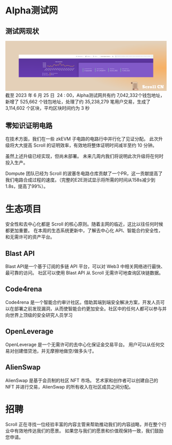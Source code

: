 
# Alpha测试网

## 测试网现状
![](img/21-0.png)
截至 2023 年 6 月 25 日  24 : 00，Alpha测试网共有约 7,042,332个钱包地址，新增了 525,662 个钱包地址，处理了约 35,238,279 笔用户交易，生成了 3,114,602 个区块，平均区块时间约为 3 秒

## 零知识证明电路

在技术方面，我们在一些 zkEVM 子电路的电路行中并行化了见证分配。 此次升级将大大提高 Scroll 的证明效率，有效地将整体证明时间减半至约 10 分钟。

虽然上述升级已经实现，但尚未部署。 未来几周内我们将说明此次升级将在何时投入生产。

Dompute 团队已经为 Scroll 的波塞冬电路仓库贡献了一个PR，这一贡献提高了我们电路合成过程的速度。（完整的E2E测试显示将所需的时间从158s减少到1.8s，提高了99%）。 


# 生态项目

安全性和去中心化都是 Scroll 的核心原则。随着主网的临近，这比以往任何时候都更加重要。 在本周的生态系统更新中，了解去中心化 API、智能合约安全性，和无需许可的资产平台。

## Blast API
Blast API是一个基于订阅的多链 API 平台，可以对 Web3 中相关网络进行最快、最可靠的访问。
社区可以使用 Blast API 从 Scroll 无需许可地查询区块链数据。

## Code4rena
Code4rena 是一个智能合约审计社区。借助其端到端安全解决方案，开发人员可以在部署之前发现漏洞，从而使智能合约更加安全。社区中的任何人都可以参与并向世界上顶级的安全研究人员学习

## OpenLeverage
OpenLeverage 是一个无需许可的去中心化保证金交易平台。 用户可以从任何交易对创建借贷池，并无摩擦地做空/做多头寸。

## AlienSwap
AlienSwap 是基于会员制的社区 NFT 市场。 艺术家和创作者可以创建自己的 NFT 并进行交易，AlienSwap 的所有收入在社区成员之间分配。


# 招聘

Scroll 正在寻找一位经验丰富的内容主管来帮助推动我们的内容战略，并在整个行业中有效地传达我们的愿景。 如果您与我们的愿景和价值观保持一致，我们鼓励您申请。


